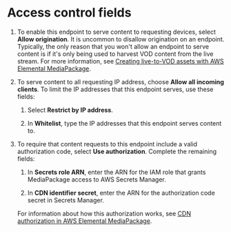 # Access control fields<a name="endpoints-cmaf-access-control"></a>

1. To enable this endpoint to serve content to requesting devices, select **Allow origination**\. It is uncommon to disallow origination on an endpoint\. Typically, the only reason that you won't allow an endpoint to serve content is if it's only being used to harvest VOD content from the live stream\. For more information, see [Creating live\-to\-VOD assets with AWS Elemental MediaPackage](ltov.md)\.

1. To serve content to all requesting IP address, choose **Allow all incoming clients**\. To limit the IP addresses that this endpoint serves, use these fields:

   1. Select **Restrict by IP address**\.

   1. In **Whitelist**, type the IP addresses that this endpoint serves content to\.

1. To require that content requests to this endpoint include a valid authorization code, select **Use authorization**\. Complete the remaining fields:

   1. In **Secrets role ARN**, enter the ARN for the IAM role that grants MediaPackage access to AWS Secrets Manager\.

   1. In **CDN identifier secret**, enter the ARN for the authorization code secret in Secrets Manager\.

   For information about how this authorization works, see [CDN authorization in AWS Elemental MediaPackage](cdn-auth.md)\.